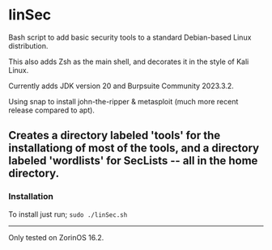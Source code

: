 # linSec

Bash script to add basic security tools to a standard Debian-based Linux distribution.

This also adds Zsh as the main shell, and decorates it in the style of Kali Linux.

Currently adds JDK version 20 and Burpsuite Community 2023.3.2.

Using snap to install john-the-ripper & metasploit (much more recent release compared to apt).

Creates a directory labeled 'tools' for the installationg of most of the tools, and a directory labeled 'wordlists' for SecLists -- all in the home directory.
---
### Installation
To install just run;
`sudo ./linSec.sh`

---
Only tested on ZorinOS 16.2.
